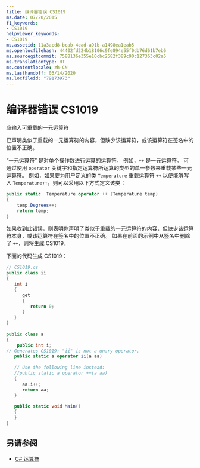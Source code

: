 ```yaml
---
title: 编译器错误 CS1019
ms.date: 07/20/2015
f1_keywords:
- CS1019
helpviewer_keywords:
- CS1019
ms.assetid: 11a3acd8-bcab-4ead-a91b-a1498ea1eab5
ms.openlocfilehash: 44402fd224b18106c9fe894e55f0db76d61b7eb6
ms.sourcegitcommit: 7588136e355e10cbc2582f389c90c127363c02a5
ms.translationtype: HT
ms.contentlocale: zh-CN
ms.lasthandoff: 03/14/2020
ms.locfileid: "79173973"
---
```

# <a name="compiler-error-cs1019"></a>编译器错误 CS1019
应输入可重载的一元运算符  
  
 已声明类似于重载的一元运算符的内容，但缺少该运算符，或该运算符在签名中的位置不正确。  
  
 “一元运算符”  是对单个操作数进行运算的运算符。 例如，`++` 是一元运算符。 可通过使用 `operator` 关键字和指定运算符所运算的类型的单一参数来重载某些一元运算符。 例如，如果要为用户定义的类 `Temperature` 重载运算符 `++` 以便能够写入 `Temperature++`，则可以采用以下方式定义该类：  
  
```csharp  
public static  Temperature operator ++ (Temperature temp)  
{  
    temp.Degrees++;  
    return temp;  
}  
```  
  
 如果收到此错误，则表明你声明了类似于重载的一元运算符的内容，但缺少该运算符本身，或该运算符在签名中的位置不正确。 如果在前面的示例中从签名中删除了 `++`，则将生成 CS1019。  
  
 下面的代码生成 CS1019：  
  
```csharp  
// CS1019.cs  
public class ii  
{  
   int i  
   {  
      get  
      {  
         return 0;  
      }  
   }  
}  
  
public class a  
{  
    public int i;  
// Generates CS1019: "ii" is not a unary operator.  
   public static a operator ii(a aa)
  
   // Use the following line instead:  
   //public static a operator ++(a aa)  
   {  
      aa.i++;  
      return aa;
   }  
  
   public static void Main()  
   {  
   }  
}  
```  
  
## <a name="see-also"></a>另请参阅

- [C# 运算符](../operators/index.md)
